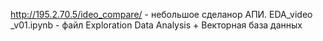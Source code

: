 http://195.2.70.5/ideo_compare/ - небольшое сделанор АПИ.
EDA_video _v01.ipynb - файл Еxploration Data Analysis + Векторная база данных 

